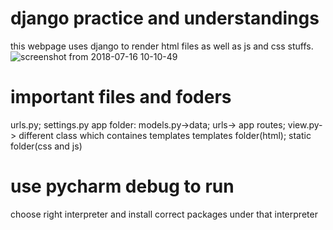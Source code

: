 # django practice and understandings
this webpage uses django to render html files as well as js and css stuffs.
![screenshot from 2018-07-16 10-10-49](https://user-images.githubusercontent.com/36894305/42763275-906d49b0-88e0-11e8-86f1-3b7166bd81cc.png)


# important files and foders
urls.py; settings.py
app folder: models.py->data; urls-> app routes; view.py-> different class which containes templates
templates folder(html); static folder(css and js)

# use pycharm debug to run
choose right interpreter and install correct packages under that interpreter
